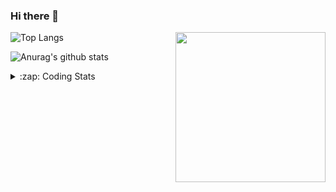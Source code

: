 ### Hi there 👋

<!--
**tao8687/tao8687** is a ✨ _special_ ✨ repository because its `README.md` (this file) appears on your GitHub profile.

Here are some ideas to get you started:

- 🔭 I’m currently working on ...
- 🌱 I’m currently learning ...
- 👯 I’m looking to collaborate on ...
- 🤔 I’m looking for help with ...
- 💬 Ask me about ...
- 📫 How to reach me: ...
- 😄 Pronouns: ...
- ⚡ Fun fact: ...
-->

<img align='right' src="https://media.giphy.com/media/M9gbBd9nbDrOTu1Mqx/giphy.gif" width="240">

  
![Top Langs](https://github-readme-stats.vercel.app/api/top-langs/?username=tao8687&layout=compact&title_color=23238E&text_color=A67D3D)

![Anurag's github stats](https://github-readme-stats.vercel.app/api?username=tao8687&show_icons=true&&text_color=A67D3D&title_color=23238E&show_icons=false&count_private=true&hide=stars)

<details>
  <summary>:zap: Coding Stats</summary>
  <br>
    
<!--START_SECTION:waka-->

```txt
From: 13 January 2025 - To: 20 January 2025

C++           1 hr 28 mins    ██████████▒░░░░░░░░░░░░░░   41.36 %
Markdown      29 mins         ███▒░░░░░░░░░░░░░░░░░░░░░   13.83 %
YAML          24 mins         ██▓░░░░░░░░░░░░░░░░░░░░░░   11.21 %
CMake         18 mins         ██▒░░░░░░░░░░░░░░░░░░░░░░   08.80 %
HTML          17 mins         ██░░░░░░░░░░░░░░░░░░░░░░░   08.11 %
```

<!--END_SECTION:waka-->
</details>
